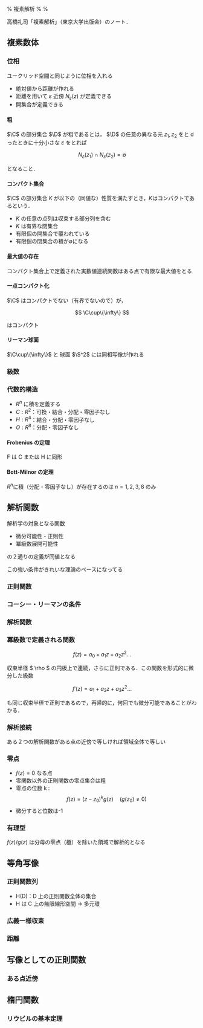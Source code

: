 % 複素解析
%
%

$$
\newcommand{\O}{\mathcal{O}}
\newcommand{\R}{\mathbb{R}}
\newcommand{\C}{\mathbb{C}}
\newcommand{\S}{\mathbb{S}}
\newcommand{\d}[2][]{\frac{\mathrm{d} #1}{\mathrm{d} #2}}
\newcommand{\dd}[2][]{\frac{\mathrm{d}^2 #1}{\mathrm{d} {#2}^2}}
\newcommand{\pd}[2][]{\frac{\partial #1}{\partial #2}}
\newcommand{\pdd}[2][]{\frac{\partial^2 #1}{\partial {#2}^2}}
$$

高橋礼司「複素解析」（東京大学出版会）のノート．

## 複素数体

### 位相

ユークリッド空間と同じように位相を入れる

- 絶対値から距離が作れる
- 距離を用いて $\varepsilon$ 近傍 $N_\varepsilon(z)$ が定義できる
- 開集合が定義できる

#### 粗

$\C$ の部分集合 $\D$ が粗であるとは， $\D$ の任意の異なる元 $z_1,z_2$ をと d ったときに十分小さな $\varepsilon$ をとれば

$$
N_\varepsilon(z_1) \cap N_\varepsilon(z_2) = \emptyset
$$

となること．

#### コンパクト集合

$\C$ の部分集合 $K$ が以下の（同値な）性質を満たすとき，$K$はコンパクトであるという．

- $K$ の任意の点列は収束する部分列を含む
- $K$ は有界な閉集合
- 有限個の開集合で覆われている
- 有限個の閉集合の積が$\emptyset$になる

#### 最大値の存在

コンパクト集合上で定義された実数値連続関数はある点で有限な最大値をとる

#### 一点コンパクト化

$\C$ はコンパクトでない（有界でないので）が，

$$ \C\cup\{\infty\} $$

はコンパクト

#### リーマン球面

$\C\cup\{\infty\}$ と 球面 $\S^2$ には同相写像が作れる

### 級数

### 代数的構造

- $R^n$ に積を定義する
- $C : R^2$：可換・結合・分配・零因子なし
- $H : R^4$：結合・分配・零因子なし
- $O : R^8$：分配・零因子なし

#### Frobenius の定理

F は C または H に同形

#### Bott-Milnor の定理

$R^n$に積（分配・零因子なし）が存在するのは $n=1,2,3,8$ のみ

## 解析関数

解析学の対象となる関数

- 微分可能性・正則性
- 冪級数展開可能性

の２通りの定義が同値となる

この強い条件がきれいな理論のベースになってる

### 正則関数

### コーシー・リーマンの条件

### 解析関数

### 冪級数で定義される関数

$$ f(z)=a_0+a_1z+a_2z^2... $$

収束半径 $ \rho $ の円板上で連続，さらに正則である．この関数を形式的に微分した級数

$$ f'(z)=a_1+a_2z+a_3z^2... $$

も同じ収束半径で正則であるので，再帰的に，何回でも微分可能であることがわかる．

### 解析接続

ある２つの解析関数がある点の近傍で等しければ領域全体で等しい

### 零点

- $f(z)=0$ なる点
- 零関数以外の正則関数の零点集合は粗
- 零点の位数 k : $$ f(z)=(z-z_0)^kg(z) \quad ( g(z_0) \neq 0 ) $$
- 微分すると位数は-1

### 有理型

$f(z)/g(z)$ は分母の零点（極）を除いた領域で解析的となる

## 等角写像

### 正則関数列

- H(D)：D 上の正則関数全体の集合
- H は C 上の無限線形空間 → 多元環

### 広義一様収束

### 距離

## 写像としての正則関数

### ある点近傍

## 楕円関数

### リウビルの基本定理
